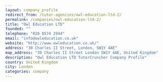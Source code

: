 ```yaml
---
layout: company_profile
redirect_from: /tutor-agencies/owl-education-ltd-2/
permalink: /companies/owl-education-ltd-2/
title: "Owl Education LTD"
founded: ""
telephone: "020 8574 2944"
email: "info@owleducation.co.uk"
website: "http://www.owleducation.co.uk/"
address: "30 Charles II Street, London, SW1Y 4AE"
map_address: "30 Charles II Street London SW1Y 4AE, United Kingdom"
description: "Owl Education LTD TutorCruncher Company Profile"
country: United Kingdom
city: London
categories: company
---
```



